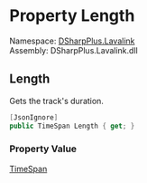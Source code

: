 # Property Length

Namespace: [DSharpPlus.Lavalink](DSharpPlus.Lavalink.md)  
Assembly: DSharpPlus.Lavalink.dll

## <a id="DSharpPlus_Lavalink_LavalinkTrack_Length"></a>Length

Gets the track's duration.

```csharp
[JsonIgnore]
public TimeSpan Length { get; }
```

### Property Value

[TimeSpan](https://learn.microsoft.com/dotnet/api/system.timespan)

